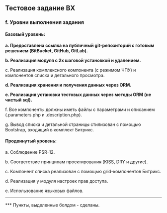 ## Тестовое задание BX
### f. Уровни выполнения задания
#### Базовый уровень:
__a. Предоставлена ссылка на публичный git-репозиторий с готовым решением (BitBucket, GitHub, GitLab).__

__b. Реализация модуля с 2х шаговой установкой и удалением.__

c. Реализация комплексного компонента (с режимом ЧПУ) и компонентов списка и детального просмотра.

__d. Реализация хранения и получения данных через ORM.__

__e. Реализация установки тестовых данных через методы ORM (не чистый sql).__

f. Все компоненты должны иметь файлы с параметрами и описанием (.parameters.php и .description.php).

g. Вывод списка и детальной страницы стилизован с помощью Bootstrap, входящий в комплект Битрикс.

#### Продвинутый уровень:

a. Соблюдение PSR-12.

b. Соответствие принципам проектирования (KISS, DRY и другие).

c. Компонент списка реализован с помощью grid-компонентов Битрикс.

d. Реализация у модуля настроек прав доступа.

e. Использование языковых файлов.

--------
*** Пункты, выделенные болдом - сделаны. 